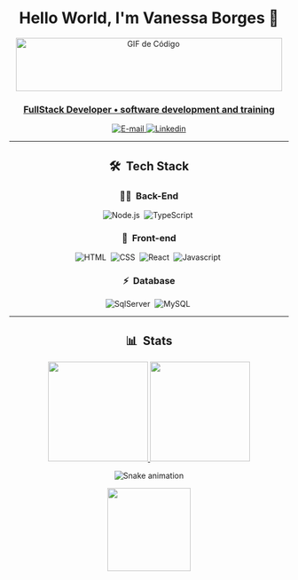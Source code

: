 <h1 align="center">
  Hello World, I'm Vanessa Borges 👋
</h1>


<div align="center">
  <img src="https://media.giphy.com/media/MYI6NK4JOGpOzOriEg/giphy.gif" alt="GIF de Código" width="480" height="96">
  <p><a href="https://giphy.com/gifs/thecodingspacerd-code-coding-coder-MYI6NK4JOGpOzOriEg"
</div>



<h3 align="center">
  FullStack Developer • software development and training
</h3>

<div align="center">
<p>
<a href="mailto:vanessaicloud07@gmail.com">
<img src="https://img.shields.io/badge/-email-020114?style=for-the-badge&amp;logo=microsoft-outlook&amp;logoColor=EBD03E&amp;color:FFF" alt="E-mail">
</a>
<a href="mailto:https://www.linkedin.com/in/vanessaicloud07/">
<img src="https://img.shields.io/badge/-Linkedin-020114?style=for-the-badge&amp;logo=microsoft-outlook&amp;logoColor=EBD03E&amp;color:FFF" alt="Linkedin">
</a>

_______________________________________________________________________________________________________________________________________________________________________________________________________________

## 🛠 &nbsp;Tech Stack

### 👩‍💻 &nbsp;Back-End

![Node.js](https://img.shields.io/badge/Node.js-E7ECEB?style=for-the-badge&logo=node.js&logoColor=53D9A2)&nbsp;
![TypeScript](https://img.shields.io/badge/TypeScript-E7ECEB?style=for-the-badge&logo=typescript&logoColor=1572B6)&nbsp;

### 🎨 &nbsp;Front-end

![HTML](https://img.shields.io/badge/-HTML-E7ECEB?style=for-the-badge&logo=HTML5&logoColor=C86833)&nbsp;
![CSS](https://img.shields.io/badge/-CSS-E7ECEB?style=for-the-badge&logo=CSS3&logoColor=139DFF)&nbsp;
![React](https://img.shields.io/badge/-React-E7ECEB?style=for-the-badge&logo=react&logoColor=1572B6)&nbsp;
![Javascript](https://img.shields.io/badge/-Javascript-E7ECEB?style=for-the-badge&logo=javascript&logoColor=yellow)&nbsp;

### ⚡ &nbsp;Database

![SqlServer](https://img.shields.io/badge/-Microsoft%20SQL%20Server-E7ECEB?style=for-the-badge&logo=microsoft%20sql%20server&logoColor=FDFD62)&nbsp;
![MySQL](https://img.shields.io/badge/-MySQL-E7ECEB?style=for-the-badge&logo=mysql&logoColor=004D8F)&nbsp;











________________________________________________________________________________________________________________________________________________________________________________________________________________
 ## 📊 &nbsp;Stats 
<a href="https://github.com/vanessavb92">
  <img height="180em" src="https://github-readme-stats.vercel.app/api?username=vanessavb92&show_icons=true&theme=dracula&include_all_commits=true&count_private=true&bg_color=000033&title_color=2B93C8"/>
   <img height="180em" src="https://github-readme-stats.vercel.app/api/top-langs/?username=vanessavb92&layout=compact&langs_count=7&theme=dracula&bg_color=000033&title_color=2B93C8"/>
</a>

  
![Snake animation](https://github.com/vanessavb92/vanessavb92/blob/output/github-contribution-grid-snake.svg?raw=true&color=ocean)
</div>


<img align="center" width="150" src="mundo.gif.gif" />
